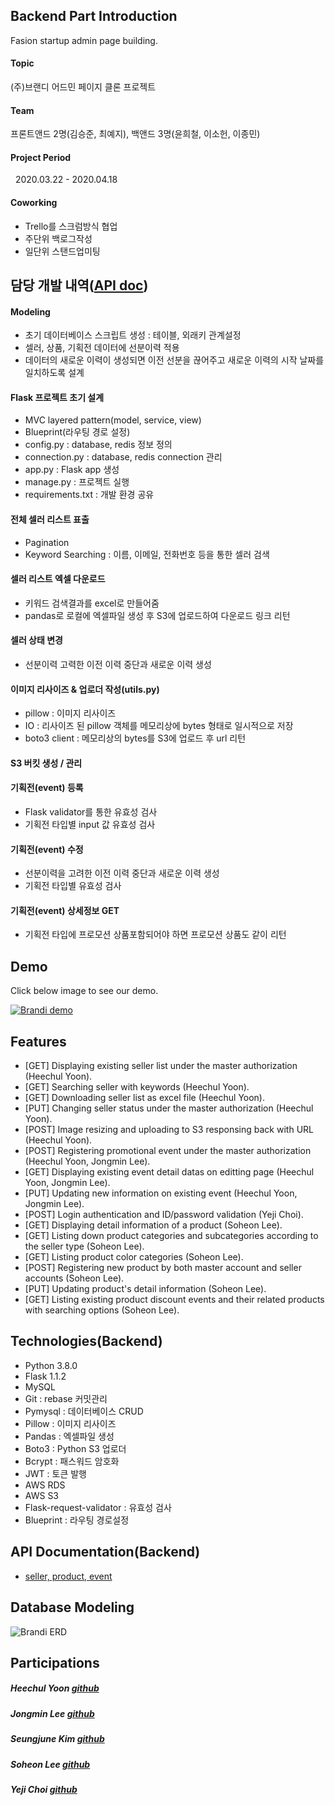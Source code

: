 ## Backend Part Introduction

Fasion startup admin page building. 

#### Topic 
 (주)브랜디 어드민 페이지 클론 프로젝트

#### Team 
 프론트앤드 2명(김승준, 최예지), 백앤드 3명(윤희철, 이소헌, 이종민)

#### Project Period 
  2020.03.22 - 2020.04.18

#### Coworking 
- Trello를 스크럼방식 협업
- 주단위 백로그작성
- 일단위 스탠드업미팅
         
## 담당 개발 내역([API doc](https://documenter.getpostman.com/view/10892890/Szf6WTQ3?version=latest))
#### Modeling
- 초기 데이터베이스 스크립트 생성 : 테이블, 외래키 관계설정 
- 셀러, 상품, 기획전 데이터에 선분이력 적용
- 데이터의 새로운 이력이 생성되면 이전 선분을 끊어주고 새로운 이력의 시작 날짜를 일치하도록 설계 

#### Flask 프로젝트 초기 설계
- MVC layered pattern(model, service, view)
- Blueprint(라우팅 경로 설정)
- config.py : database, redis 정보 정의
- connection.py : database, redis connection 관리
- app.py : Flask app 생성
- manage.py : 프로젝트 실행
- requirements.txt : 개발 환경 공유

#### 전체 셀러 리스트 표출
- Pagination 
- Keyword Searching : 이름, 이메일, 전화번호 등을 통한 셀러 검색

#### 셀러 리스트 엑셀 다운로드
- 키워드 검색결과를 excel로 만들어줌
- pandas로 로컬에 엑셀파일 생성 후 S3에 업로드하여 다운로드 링크 리턴

#### 셀러 상태 변경
- 선분이력 고력한 이전 이력 중단과 새로운 이력 생성

#### 이미지 리사이즈 & 업로더 작성(utils.py)
- pillow : 이미지 리사이즈
- IO : 리사이즈 된 pillow 객체를 메모리상에 bytes 형태로 일시적으로 저장
- boto3 client : 메모리상의 bytes를 S3에 업로드 후 url 리턴

#### S3 버킷 생성 / 관리

#### 기획전(event) 등록
- Flask validator를 통한 유효성 검사
- 기획전 타입별 input 값 유효성 검사

#### 기획전(event) 수정
- 선분이력을 고려한 이전 이력 중단과 새로운 이력 생성
- 기획전 타입별 유효성 검사

#### 기획전(event) 상세정보 GET
- 기획전 타입에 프로모션 상품포함되어야 하면 프로모션 상품도 같이 리턴

## Demo
Click below image to see our demo.


[![Brandi demo](https://media.vlpt.us/images/valentin123/post/3cd13470-baf9-4e1f-8ea0-8f8e143fe48b/%EC%8A%A4%ED%81%AC%EB%A6%B0%EC%83%B7,%202020-04-21%2016-37-34.png)](https://www.youtube.com/watch?v=BuQ6t9gCedA&feature=youtu.be)

## Features
+ [GET] Displaying existing seller list under the master authorization (Heechul Yoon).
+ [GET] Searching seller with keywords (Heechul Yoon).
+ [GET] Downloading seller list as excel file (Heechul Yoon).
+ [PUT] Changing seller status under the master authorization (Heechul Yoon).
+ [POST] Image resizing and uploading to S3 responsing back with URL (Heechul Yoon).
+ [POST] Registering promotional event under the master authorization (Heechul Yoon, Jongmin Lee).
+ [GET] Displaying existing event detail datas on editting page (Heechul Yoon, Jongmin Lee).
+ [PUT] Updating new information on existing event (Heechul Yoon, Jongmin Lee). 
+ [POST] Login authentication and ID/password validation (Yeji Choi).
+ [GET] Displaying detail information of a product (Soheon Lee).
+ [GET] Listing down product categories and subcategories according to the seller type (Soheon Lee).
+ [GET] Listing product color categories (Soheon Lee).
+ [POST] Registering new product by both master account and seller accounts (Soheon Lee).
+ [PUT] Updating product's detail information (Soheon Lee).
+ [GET] Listing existing product discount events and their related products with searching options (Soheon Lee).


## Technologies(Backend)
- Python 3.8.0
- Flask 1.1.2
- MySQL
- Git : rebase 커밋관리
- Pymysql : 데이터베이스 CRUD
- Pillow : 이미지 리사이즈
- Pandas : 엑셀파일 생성
- Boto3 : Python S3 업로더
- Bcrypt : 패스워드 암호화
- JWT : 토큰 발행
- AWS RDS
- AWS S3
- Flask-request-validator : 유효성 검사
- Blueprint : 라우팅 경로설정

## API Documentation(Backend)
+ [seller, product, event](https://documenter.getpostman.com/view/10892890/Szf6WTQ3?version=latest)

## Database Modeling
![Brandi ERD](https://brandi-intern.s3.ap-northeast-2.amazonaws.com/brandi_erd.png)

## Participations
##### Heechul Yoon <a href="https://github.com/valentin1235">github</a>
##### Jongmin Lee <a href="https://github.com/jomminii">github</a>
##### Seungjune Kim <a href="https://github.com/DanSJKim">github</a> 
##### Soheon Lee <a href="https://github.com/soheon-lee">github</a>
##### Yeji Choi <a href="https://github.com/yeji0120">github</a>
